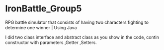 # IronBattle_Group5
RPG battle simulator that consists of having two characters fighting to determine one winner | Using Java

I did two class interface and abstract class as you show in the code, contin constructor with parameters ,Getter ,Setters.   
